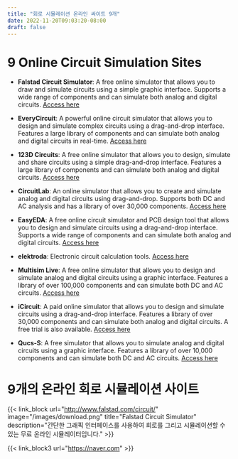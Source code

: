```yaml
---
title: "회로 시뮬레이션 온라인 싸이트 9개"
date: 2022-11-20T09:03:20-08:00
draft: false
---
```


# 9 Online Circuit Simulation Sites

- **Falstad Circuit Simulator**: A free online simulator that allows you to draw and simulate circuits using a simple graphic interface. Supports a wide range of components and can simulate both analog and digital circuits. [Access here](http://www.falstad.com/circuit/)

- **EveryCircuit**: A powerful online circuit simulator that allows you to design and simulate complex circuits using a drag-and-drop interface. Features a large library of components and can simulate both analog and digital circuits in real-time. [Access here](https://everycircuit.com/)

- **123D Circuits**: A free online simulator that allows you to design, simulate and share circuits using a simple drag-and-drop interface. Features a large library of components and can simulate both analog and digital circuits. [Access here](https://www.tinkercad.com/circuits)

- **CircuitLab**: An online simulator that allows you to create and simulate analog and digital circuits using drag-and-drop. Supports both DC and AC analysis and has a library of over 30,000 components. [Access here](https://www.circuitlab.com/)

- **EasyEDA**: A free online circuit simulator and PCB design tool that allows you to design and simulate circuits using a drag-and-drop interface. Supports a wide range of components and can simulate both analog and digital circuits. [Access here](https://easyeda.com/)

- **elektroda**: Electronic circuit calculation tools. [Access here](https://www.elektroda.com/calculators/)

- **Multisim Live**: A free online simulator that allows you to design and simulate analog and digital circuits using a graphic interface. Features a library of over 100,000 components and can simulate both DC and AC circuits. [Access here](https://www.multisim.com/)

- **iCircuit**: A paid online simulator that allows you to design and simulate circuits using a drag-and-drop interface. Features a library of over 30,000 components and can simulate both analog and digital circuits. A free trial is also available. [Access here](https://icircuitapp.com/)

- **Qucs-S**: A free simulator that allows you to simulate analog and digital circuits using a graphic interface. Features a library of over 10,000 components and can simulate both DC and AC circuits. [Access here](http://qucs.sourceforge.net/)
# 9개의 온라인 회로 시뮬레이션 사이트

{{< link_block url="http://www.falstad.com/circuit/" image="/images/download.png" title="Falstad Circuit Simulator" description="간단한 그래픽 인터페이스를 사용하여 회로를 그리고 시뮬레이션할 수 있는 무료 온라인 시뮬레이터입니다." >}}

{{< link_block3 url="https://naver.com"  >}}
